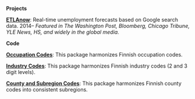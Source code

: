 __Projects__

__[ETLAnow](https://www.etla.fi/en/etlanow/)__: Real-time unemployment forecasts based on Google search data. 2014–
_Featured in The Washington Post, Bloomberg, Chicago Tribune, YLE News, HS, and widely in the global media._


__Code__

__[Occupation Codes](/data/xwalk-occupations.zip)__: This package harmonizes Finnish occupation codes.

__[Industry Codes](/data/xwalk-industries.zip)__: This package harmonizes Finnish industry codes (2 and 3 digit levels).

__[County and Subregion Codes](/data/xwalk-county-subregion.zip)__: This package harmonizes Finnish county codes into consistent subregions.
